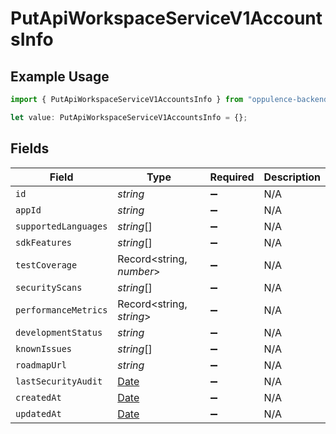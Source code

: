 # PutApiWorkspaceServiceV1AccountsInfo

## Example Usage

```typescript
import { PutApiWorkspaceServiceV1AccountsInfo } from "oppulence-backend-sdk/models/operations";

let value: PutApiWorkspaceServiceV1AccountsInfo = {};
```

## Fields

| Field                                                                                         | Type                                                                                          | Required                                                                                      | Description                                                                                   |
| --------------------------------------------------------------------------------------------- | --------------------------------------------------------------------------------------------- | --------------------------------------------------------------------------------------------- | --------------------------------------------------------------------------------------------- |
| `id`                                                                                          | *string*                                                                                      | :heavy_minus_sign:                                                                            | N/A                                                                                           |
| `appId`                                                                                       | *string*                                                                                      | :heavy_minus_sign:                                                                            | N/A                                                                                           |
| `supportedLanguages`                                                                          | *string*[]                                                                                    | :heavy_minus_sign:                                                                            | N/A                                                                                           |
| `sdkFeatures`                                                                                 | *string*[]                                                                                    | :heavy_minus_sign:                                                                            | N/A                                                                                           |
| `testCoverage`                                                                                | Record<string, *number*>                                                                      | :heavy_minus_sign:                                                                            | N/A                                                                                           |
| `securityScans`                                                                               | *string*[]                                                                                    | :heavy_minus_sign:                                                                            | N/A                                                                                           |
| `performanceMetrics`                                                                          | Record<string, *string*>                                                                      | :heavy_minus_sign:                                                                            | N/A                                                                                           |
| `developmentStatus`                                                                           | *string*                                                                                      | :heavy_minus_sign:                                                                            | N/A                                                                                           |
| `knownIssues`                                                                                 | *string*[]                                                                                    | :heavy_minus_sign:                                                                            | N/A                                                                                           |
| `roadmapUrl`                                                                                  | *string*                                                                                      | :heavy_minus_sign:                                                                            | N/A                                                                                           |
| `lastSecurityAudit`                                                                           | [Date](https://developer.mozilla.org/en-US/docs/Web/JavaScript/Reference/Global_Objects/Date) | :heavy_minus_sign:                                                                            | N/A                                                                                           |
| `createdAt`                                                                                   | [Date](https://developer.mozilla.org/en-US/docs/Web/JavaScript/Reference/Global_Objects/Date) | :heavy_minus_sign:                                                                            | N/A                                                                                           |
| `updatedAt`                                                                                   | [Date](https://developer.mozilla.org/en-US/docs/Web/JavaScript/Reference/Global_Objects/Date) | :heavy_minus_sign:                                                                            | N/A                                                                                           |